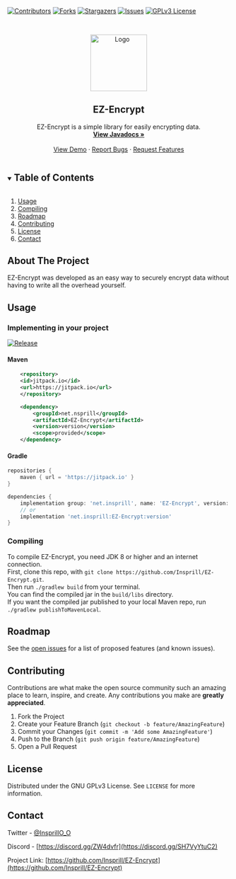 [![Contributors][contributors-shield]][contributors-url]
[![Forks][forks-shield]][forks-url]
[![Stargazers][stars-shield]][stars-url]
[![Issues][issues-shield]][issues-url]
[![GPLv3 License][license-shield]][license-url]



<!-- PROJECT LOGO -->
<br />
<p align="center">
  <a href="https://github.com/Insprill/EZ-Encrypt">
    <img src="https://imgur.com/BvJ2zvM.png" alt="Logo" width="128" height="128">
  </a>
<h2 align="center">EZ-Encrypt</h2>

  <p align="center">
    EZ-Encrypt is a simple library for easily encrypting data.
    <br />
    <a href="https://insprill.net/javadocs/ezencrypt"><strong>View Javadocs »</strong></a>
    <br />
    <br />
    <a href="https://github.com/Insprill/EZ-Encrypt">View Demo</a>
    ·
    <a href="https://github.com/Insprill/EZ-Encrypt/issues">Report Bugs</a>
    ·
    <a href="https://github.com/Insprill/EZ-Encrypt/issues">Request Features</a>
  </p>
</p>



<!-- TABLE OF CONTENTS -->
<details open="open">
  <summary><h2 style="display: inline-block">Table of Contents</h2></summary>
  <ol>
    <li><a href="#usage">Usage</a></li>
    <li><a href="#compiling">Compiling</a></li>
    <li><a href="#roadmap">Roadmap</a></li>
    <li><a href="#contributing">Contributing</a></li>
    <li><a href="#license">License</a></li>
    <li><a href="#contact">Contact</a></li>
  </ol>
</details>



<!-- ABOUT THE PROJECT -->
## About The Project

EZ-Encrypt was developed as an easy way to securely encrypt data without having to write all the overhead yourself.


<!-- USAGE EXAMPLES -->
## Usage

### Implementing in your project
[![Release](https://jitpack.io/v/Insprill/EZ-Encrypt.svg)](https://jitpack.io/#Insprill/EZ-Encrypt)
#### Maven
```xml
    <repository>
	<id>jitpack.io</id>
	<url>https://jitpack.io</url>
    </repository>
```
```xml
    <dependency>
        <groupId>net.nsprill</groupId>
        <artifactId>EZ-Encrypt</artifactId>
        <version>version</version>
        <scope>provided</scope>
    </dependency>
```
#### Gradle
```groovy
repositories {
    maven { url = 'https://jitpack.io' }
}
```
```groovy
dependencies {
    implementation group: 'net.insprill', name: 'EZ-Encrypt', version: 'version'
    // or
    implementation 'net.insprill:EZ-Encrypt:version'
}
```

### Compiling

To compile EZ-Encrypt, you need JDK 8 or higher and an internet connection.  
First, clone this repo, with `git clone https://github.com/Insprill/EZ-Encrypt.git`.  
Then run `./gradlew build` from your terminal.  
You can find the compiled jar in the `build/libs` directory.  
If you want the compiled jar published to your local Maven repo, run `./gradlew publishToMavenLocal`.



<!-- ROADMAP -->
## Roadmap

See the [open issues](https://github.com/Insprill/EZ-Encrypt/issues) for a list of proposed features (and known issues).



<!-- CONTRIBUTING -->
## Contributing

Contributions are what make the open source community such an amazing place to learn, inspire, and create. Any contributions you make are **greatly appreciated**.

1. Fork the Project
2. Create your Feature Branch (`git checkout -b feature/AmazingFeature`)
3. Commit your Changes (`git commit -m 'Add some AmazingFeature'`)
4. Push to the Branch (`git push origin feature/AmazingFeature`)
5. Open a Pull Request



<!-- LICENSE -->
## License

Distributed under the GNU GPLv3 License. See `LICENSE` for more information.



<!-- CONTACT -->
## Contact

Twitter - [@InsprillO_O](https://twitter.com/InsprillO_O)

Discord - [https://discord.gg/ZW4dvfr](https://discord.gg/SH7VyYtuC2)

Project Link: [https://github.com/Insprill/EZ-Encrypt](https://github.com/Insprill/EZ-Encrypt)





<!-- MARKDOWN LINKS & IMAGES -->
<!-- https://www.markdownguide.org/basic-syntax/#reference-style-links -->
[contributors-shield]: https://img.shields.io/github/contributors/Insprill/EZ-Encrypt.svg?style=for-the-badge
[contributors-url]: https://github.com/Insprill/EZ-Encrypt/graphs/contributors
[forks-shield]: https://img.shields.io/github/forks/Insprill/EZ-Encrypt.svg?style=for-the-badge
[forks-url]: https://github.com/Insprill/EZ-Encrypt/network/members
[stars-shield]: https://img.shields.io/github/stars/Insprill/EZ-Encrypt.svg?style=for-the-badge
[stars-url]: https://github.com/Insprill/EZ-Encrypt/stargazers
[issues-shield]: https://img.shields.io/github/issues/Insprill/EZ-Encrypt.svg?style=for-the-badge
[issues-url]: https://github.com/Insprill/EZ-Encrypt/issues
[license-shield]: https://img.shields.io/github/license/Insprill/EZ-Encrypt.svg?style=for-the-badge
[license-url]: https://github.com/Insprill/EZ-Encrypt/blob/master/LICENSE.txt
